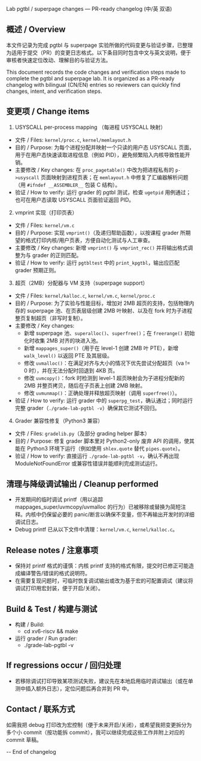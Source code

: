 Lab pgtbl / superpage changes — PR-ready changelog (中/英 双语)

概述 / Overview
----------------
本文件记录为完成 pgtbl 与 superpage 实验所做的代码变更与验证步骤，已整理为适用于提交（PR）的变更日志格式。以下条目同时包含中文与英文说明，便于审核者快速定位改动、理解目的与验证方法。

This document records the code changes and verification steps made to complete the pgtbl and superpage lab. It is organized as a PR-ready changelog with bilingual (CN/EN) entries so reviewers can quickly find changes, intent, and verification steps.

变更项 / Change items
---------------------

1) USYSCALL per-process mapping （每进程 USYSCALL 映射）
- 文件 / Files: `kernel/proc.c`, `kernel/memlayout.h`
- 目的 / Purpose: 为每个进程分配并映射一个只读的用户态 USYSCALL 页面，用于在用户态快速读取进程信息（例如 PID），避免频繁陷入内核导致性能开销。
- 主要修改 / Key changes: 在 `proc_pagetable()` 中改为把进程私有的 `p->usyscall` 页面映射到进程页表；在 `memlayout.h` 中修复了汇编器解析问题（用 `#ifndef __ASSEMBLER__` 包装 C 结构）。
- 验证 / How to verify: 运行 grader 的 pgtbl 测试，检查 `ugetpid` 用例通过；也可在用户态读取 USYSCALL 页面验证返回 PID。

2) vmprint 实现（打印页表）
- 文件 / Files: `kernel/vm.c`
- 目的 / Purpose: 实现 `vmprint()`（及递归帮助函数），以按课程 grader 所期望的格式打印内核/用户页表，方便自动化测试与人工审查。
- 主要修改 / Key changes: 新增 `vmprint()` 与 `vmprint_rec()` 并将输出格式调整为与 grader 的正则匹配。
- 验证 / How to verify: 运行 `pgtbltest` 中的 `print_kpgtbl`，输出应匹配 grader 预期正则。

3) 超页（2MB）分配器与 VM 支持（superpage support）
- 文件 / Files: `kernel/kalloc.c`, `kernel/vm.c`, `kernel/proc.c`
- 目的 / Purpose: 为了实验与性能目标，增加对 2MB 超页的支持，包括物理内存的 superpage 池、在页表层级创建 2MB 叶映射、以及在 fork 时为子进程整页复制超页（非写时复制）。
- 主要修改 / Key changes:
	- 新增 superpage 池、`superalloc()`、`superfree()`；在 `freerange()` 初始化时收集 2MB 对齐的块进入池。
	- 新增 `mappages_super()`（用于在 level-1 创建 2MB 叶 PTE），新增 `walk_level()` 以返回 PTE 及其层级。
	- 修改 `uvmalloc()`：在满足对齐与大小的情况下优先尝试分配超页（va != 0 时），并在无法分配时回退到 4KB 页。
	- 修改 `uvmcopy()`：fork 时检测到 level-1 超页映射会为子进程分配新的 2MB 并整页拷贝，随后在子页表上创建 2MB 映射。
	- 修改 `uvmunmap()`：正确处理并释放超页映射（调用 `superfree()`）。
- 验证 / How to verify: 运行 grader 中的 `superpg_test`，确认通过；同时运行完整 grader（`./grade-lab-pgtbl -v`）确保其它测试不回归。

4) Grader 兼容性修复（Python3 兼容）
- 文件 / Files: `gradelib.py`（及部分 grading helper 脚本）
- 目的 / Purpose: 修复 grader 脚本里对 Python2-only 废弃 API 的调用，使其能在 Python3 环境下运行（例如使用 `shlex.quote` 替代 `pipes.quote`）。
- 验证 / How to verify: 直接运行 `./grade-lab-pgtbl -v`，确认不再出现 ModuleNotFoundError 或兼容性错误并能顺利完成测试运行。

清理与降级调试输出 / Cleanup performed
----------------------------------
- 开发期间的临时调试 printf（用以追踪 mappages_super/uvmcopy/uvmalloc 的行为）已被移除或替换为简短注释。内核中仍保留必要的 panic/断言以确保不变量，但不再输出开发时的详细调试日志。
- Debug printf 已从以下文件中清理：`kernel/vm.c`, `kernel/kalloc.c`。

Release notes / 注意事项
-----------------------
- 保持对 printf 格式的谨慎：内核 printf 支持的格式有限，提交时已修正可能造成编译警告/错误的格式说明符。
- 在需要复现问题时，可临时恢复调试输出或改为基于宏的可配置调试（建议将调试打印用宏封装，便于开启/关闭）。

Build & Test / 构建与测试
--------------------------
- 构建 / Build:
	- cd xv6-riscv && make
- 运行 grader / Run grader:
	- ./grade-lab-pgtbl -v

If regressions occur / 回归处理
------------------------------
- 若移除调试打印导致某项测试失败，建议先在本地启用临时调试输出（或在单测中插入额外日志），定位问题后再合并到 PR 中。

Contact / 联系方式
-------------------
如需我把 debug 打印改为宏控制（便于未来开启/关闭），或希望我把变更拆分为多个小 commit（按功能拆 commit），我可以继续完成这些工作并附上对应的 commit 草稿。

-- End of changelog
